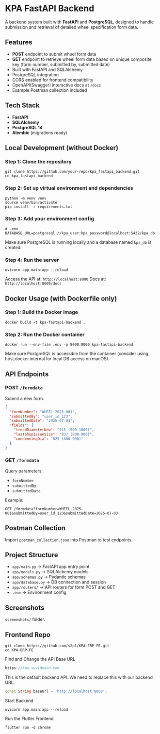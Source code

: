 # KPA FastAPI Backend

A backend system built with **FastAPI** and **PostgreSQL**, designed to handle submission and retrieval of detailed wheel specification form data.

## Features

- **POST** endpoint to submit wheel form data
- **GET** endpoint to retrieve wheel form data based on unique composite key (form number, submitted by, submitted date)
- Built with FastAPI and SQLAlchemy
- PostgreSQL integration
- CORS enabled for frontend compatibility
- OpenAPI(Swagger) interactive docs at `/docs`
- Example Postman collection included

## Tech Stack

- **FastAPI**
- **SQLAlchemy**
- **PostgreSQL 14**
- **Alembic** (migrations ready)

## Local Development (without Docker)

### Step 1: Clone the repository
```
git clone https://github.com/your-repo/kpa_fastapi_backend.git
cd kpa_fastapi_backend
```

### Step 2: Set up virtual environment and dependencies
```
python -m venv venv
source venv/bin/activate
pip install -r requirements.txt
```

### Step 3: Add your environment config
```env
# .env
DATABASE_URL=postgresql://kpa_user:kpa_password@localhost:5432/kpa_db
```

Make sure PostgreSQL is running locally and a database named `kpa_db` is created.

### Step 4: Run the server
```
uvicorn app.main:app --reload
```

Access the API at: `http://localhost:8000`
Docs at: `http://localhost:8000/docs`

## Docker Usage (with Dockerfile only)

### Step 1: Build the Docker image
```
docker build -t kpa-fastapi-backend .
```

### Step 2: Run the Docker container
```
docker run --env-file .env -p 8000:8000 kpa-fastapi-backend
```

Make sure PostgreSQL is accessible from the container (consider using host.docker.internal for local DB access on macOS).

## API Endpoints

### POST `/formdata`
Submit a new form.

```json
{
  "formNumber": "WHEEL-2025-001",
  "submittedBy": "user_id_123",
  "submittedDate": "2025-07-03",
  "fields": {
    "treadDiameterNew": "915 (900-1000)",
    "lastShopIssueSize": "837 (800-900)",
    "condemningDia": "825 (800-900)"
  }
}
```

### GET `/formdata`
Query parameters:
- `formNumber`
- `submittedBy`
- `submittedDate`

Example:
```
GET /formdata?formNumber=WHEEL-2025-001&submittedBy=user_id_123&submittedDate=2025-07-03
```

## Postman Collection
Import `postman_collection.json` into Postman to test endpoints.

## Project Structure
- `app/main.py` → FastAPI app entry point
- `app/models.py` → SQLAlchemy models
- `app/schemas.py` → Pydantic schemas
- `app/database.py` → DB connection and session
- `app/routers/` → API routers for form POST and GET
- `.env` → Environment config

## Screenshots
`screenshots/` folder.

## Frontend Repo

```
git clone https://github.com/s2pl/KPA-ERP-FE.git
cd KPA-ERP-FE
```
Find and Change the API Base URL
```dart
https://kpa.suvidhaen.com
```
This is the default backend API. We need to replace this with our backend URL.
```dart
const String baseUrl = 'http://localhost:8000';
```

Start Backend
```
uvicorn app.main:app --reload
```
Run the Flutter Frontend
```
flutter run -d chrome
```